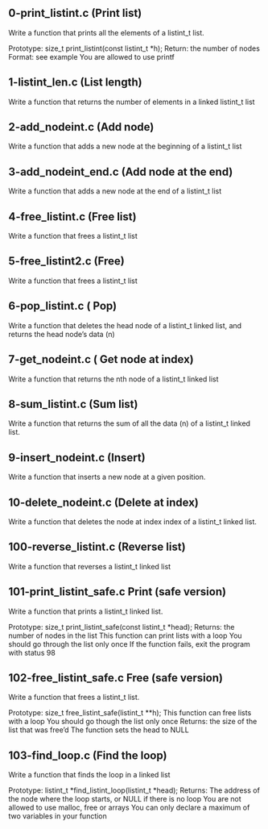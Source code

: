 ## 0-print_listint.c (Print list)

Write a function that prints all the elements of a listint_t list.

Prototype: size_t print_listint(const listint_t *h);
Return: the number of nodes
Format: see example
You are allowed to use printf

## 1-listint_len.c (List length)

Write a function that returns the number of elements in a linked listint_t list

## 2-add_nodeint.c (Add node)

Write a function that adds a new node at the beginning of a listint_t list

## 3-add_nodeint_end.c (Add node at the end)

Write a function that adds a new node at the end of a listint_t list

## 4-free_listint.c (Free list)

Write a function that frees a listint_t list

## 5-free_listint2.c (Free)

Write a function that frees a listint_t list

## 6-pop_listint.c ( Pop)

Write a function that deletes the head node of a listint_t linked list, and returns the head node’s data (n)

## 7-get_nodeint.c ( Get node at index)

Write a function that returns the nth node of a listint_t linked list

## 8-sum_listint.c (Sum list)

Write a function that returns the sum of all the data (n) of a listint_t linked list.

## 9-insert_nodeint.c (Insert)

Write a function that inserts a new node at a given position.

## 10-delete_nodeint.c (Delete at index)

Write a function that deletes the node at index index of a listint_t linked list.

## 100-reverse_listint.c (Reverse list)

Write a function that reverses a listint_t linked list

## 101-print_listint_safe.c Print (safe version)

Write a function that prints a listint_t linked list.

Prototype: size_t print_listint_safe(const listint_t *head);
Returns: the number of nodes in the list
This function can print lists with a loop
You should go through the list only once
If the function fails, exit the program with status 98

## 102-free_listint_safe.c Free (safe version)

Write a function that frees a listint_t list.

Prototype: size_t free_listint_safe(listint_t **h);
This function can free lists with a loop
You should go though the list only once
Returns: the size of the list that was free’d
The function sets the head to NULL

## 103-find_loop.c (Find the loop)

Write a function that finds the loop in a linked list

Prototype: listint_t *find_listint_loop(listint_t *head);
Returns: The address of the node where the loop starts, or NULL if there is no loop
You are not allowed to use malloc, free or arrays
You can only declare a maximum of two variables in your function
